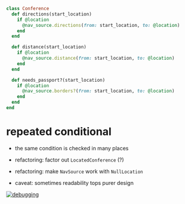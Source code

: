 ```ruby
class Conference
  def directions(start_location)
    if @location
      @nav_source.directions(from: start_location, to: @location)
    end
  end

  def distance(start_location)
    if @location
      @nav_source.distance(from: start_location, to: @location)
    end
  end

  def needs_passport?(start_location)
    if @location
      @nav_source.borders?(from: start_location, to: @location)
    end
  end
end
```


# repeated conditional

* the same condition is checked in many places
<!-- .element: class="fragment" -->

* refactoring: factor out `LocatedConference` (?)
<!-- .element: class="fragment" -->

* refactoring: make `NavSource` work with `NullLocation`
<!-- .element: class="fragment" -->

* caveat: sometimes readability tops purer design
<!-- .element: class="fragment" -->


[![debugging](img/debugging.png)](https://twitter.com/fortes/status/399339918213652480)
